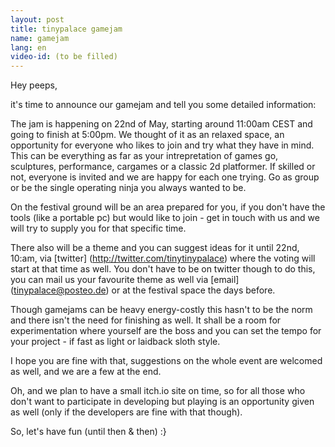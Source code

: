 ```yaml
---
layout: post
title: tinypalace gamejam
name: gamejam
lang: en
video-id: (to be filled)
---
```


Hey peeps,

it's time to announce our gamejam and tell you some detailed information:

The jam is happening on 22nd of May, starting around 11:00am CEST and going to finish at 5:00pm.
We thought of it as an relaxed space, an opportunity for everyone who likes to join and try what they have in mind. 
This can be everything as far as your intrepretation of games go, sculptures, performance, cargames or a classic 2d platformer.
If skilled or not, everyone is invited and we are happy for each one trying. 
Go as group or be the single operating ninja you always wanted to be. 

On the festival ground will be an area prepared for you, if you don't have the tools (like a portable pc) but would like to join - get in touch with us and we will try to supply you for that specific time.

There also will be a theme and you can suggest ideas for it until 22nd, 10:am, via [twitter] (http://twitter.com/tinytinypalace) where the voting will start at that time as well.
You don't have to be on twitter though to do this, you can mail us your favourite theme as well via [email] (tinypalace@posteo.de) or at the festival space the days before.

Though gamejams can be heavy energy-costly this hasn't to be the norm and there isn't the need for finishing as well. 
It shall be a room for experimentation where yourself are the boss and you can set the tempo for your project - if fast as light or laidback sloth style.

I hope you are fine with that, suggestions on the whole event are welcomed as well, and we are a few at the end.

Oh, and we plan to have a small itch.io site on time, so for all those who don't want to participate in developing but playing is an opportunity given as well (only if the developers are fine with that though).

So, let's have fun (until then & then) :}

